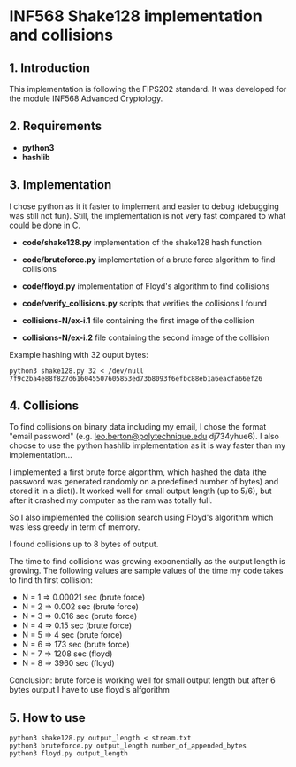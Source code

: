 # INF568 Shake128 implementation and collisions

## 1. Introduction

This implementation is following the FIPS202 standard. It was developed for the module INF568 Advanced Cryptology.

## 2. Requirements

- __python3__
- __hashlib__

## 3. Implementation

I chose python as it it faster to implement and easier to debug (debugging was still not fun). Still, the implementation is not very fast compared to what could be done in C.

- __code/shake128.py__ implementation of the shake128 hash function
- __code/bruteforce.py__ implementation of a brute force algorithm to find collisions
- __code/floyd.py__ implementation of Floyd's algorithm to find collisions
- __code/verify_collisions.py__ scripts that verifies the collisions I found

- __collisions-N/ex-i.1__ file containing the first image of the collision
- __collisions-N/ex-i.2__ file containing the second image of the collision


Example hashing with 32 ouput bytes:
```
python3 shake128.py 32 < /dev/null
7f9c2ba4e88f827d616045507605853ed73b8093f6efbc88eb1a6eacfa66ef26
```

## 4. Collisions

To find collisions on binary data including my email, I chose the format "email password" (e.g. leo.berton@polytechnique.edu dj734yhue6). I also choose to use the python hashlib implementation as it is way faster than my implementation...

I implemented a first brute force algorithm, which hashed the data (the password was generated randomly on a predefined number of bytes) and stored it in a dict(). It worked well for small output length (up to 5/6), but after it crashed my computer as the ram was totally full.

So I also implemented the collision search using Floyd's algorithm which was less greedy in term of memory.

I found collisions up to 8 bytes of output.

The time to find collisions was growing exponentially as the output length is growing. The following values are sample values of the time my code takes to find th first collision:

- N = 1 => 0.00021 sec (brute force)
- N = 2 => 0.002 sec (brute force)
- N = 3 => 0.016 sec (brute force)
- N = 4 => 0.15 sec (brute force)
- N = 5 => 4 sec (brute force)
- N = 6 => 173 sec (brute force)
- N = 7 => 1208 sec (floyd)
- N = 8 => 3960 sec (floyd)

Conclusion: brute force is working well for small output length but after 6 bytes output I have to use floyd's alfgorithm

## 5. How to use

```
python3 shake128.py output_length < stream.txt
python3 bruteforce.py output_length number_of_appended_bytes
python3 floyd.py output_length
